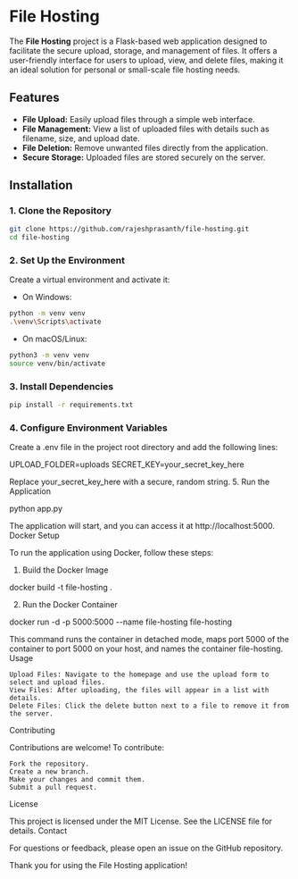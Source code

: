 # File Hosting

The **File Hosting** project is a Flask-based web application designed to facilitate the secure upload, storage, and management of files. It offers a user-friendly interface for users to upload, view, and delete files, making it an ideal solution for personal or small-scale file hosting needs.

## Features

- **File Upload:** Easily upload files through a simple web interface.
- **File Management:** View a list of uploaded files with details such as filename, size, and upload date.
- **File Deletion:** Remove unwanted files directly from the application.
- **Secure Storage:** Uploaded files are stored securely on the server.

## Installation

### 1. Clone the Repository

```bash
git clone https://github.com/rajeshprasanth/file-hosting.git
cd file-hosting
```
### 2. Set Up the Environment

Create a virtual environment and activate it:
 * On Windows:
```bash
python -m venv venv
.\venv\Scripts\activate
```

 * On macOS/Linux:
```bash
python3 -m venv venv
source venv/bin/activate
```

### 3. Install Dependencies
```bash
pip install -r requirements.txt
```
### 4. Configure Environment Variables

Create a .env file in the project root directory and add the following lines:

UPLOAD_FOLDER=uploads
SECRET_KEY=your_secret_key_here

Replace your_secret_key_here with a secure, random string.
5. Run the Application

python app.py

The application will start, and you can access it at http://localhost:5000.
Docker Setup

To run the application using Docker, follow these steps:
1. Build the Docker Image

docker build -t file-hosting .

2. Run the Docker Container

docker run -d -p 5000:5000 --name file-hosting file-hosting

This command runs the container in detached mode, maps port 5000 of the container to port 5000 on your host, and names the container file-hosting.
Usage

    Upload Files: Navigate to the homepage and use the upload form to select and upload files.
    View Files: After uploading, the files will appear in a list with details.
    Delete Files: Click the delete button next to a file to remove it from the server.

Contributing

Contributions are welcome! To contribute:

    Fork the repository.
    Create a new branch.
    Make your changes and commit them.
    Submit a pull request.

License

This project is licensed under the MIT License. See the LICENSE file for details.
Contact

For questions or feedback, please open an issue on the GitHub repository.

Thank you for using the File Hosting application!
